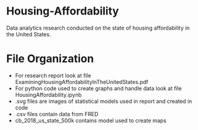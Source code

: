 # Housing-Affordability
Data analytics research conducted on the state of housing affordability in the United States.

# File Organization
* For research report look at file ExaminingHousingAffordabilityInTheUnitedStates.pdf
* For python code used to create graphs and handle data look at file HousingAffordability.ipynb
* .svg files are images of statistical models used in report and created in code
* .csv files contain data from FRED
* cb_2018_us_state_500k contains model used to create maps
